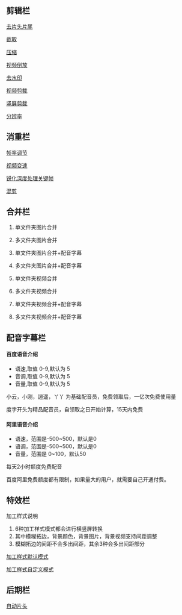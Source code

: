 
## 剪辑栏

[去片头片尾](https://www.bilibili.com/video/BV1QK4y1h7z2/)

[截取](https://www.bilibili.com/video/BV1Rp4y1r7Pw/)

[压缩](https://www.bilibili.com/video/BV1Wf4y1B72o/)

[视频倒放](https://www.bilibili.com/video/BV1ka411w7Hi/)

[去水印](https://www.bilibili.com/video/BV1cz4y1o7iE/)

[视频剪裁](https://www.bilibili.com/video/BV1u54y127Qn/)

[竖屏剪裁](https://www.bilibili.com/video/BV1FK411A7HX/)

[分辨率](https://www.bilibili.com/video/BV1Jv411k7G8/)

## 消重栏

[帧率调节](https://www.bilibili.com/video/BV15A411E7EG/)

[视频变速](https://www.bilibili.com/video/BV1ZT4y1c76Z/)

[锐化深度处理关键帧](https://www.bilibili.com/video/BV1cZ4y1L7Rc/)

[混剪](https://www.bilibili.com/video/BV1c541177zx/)

## 合并栏

1. 单文件夹图片合并
2. 多文件夹图片合并
3. 单文件夹图片合并+配音字幕
4. 多文件夹图片合并+配音字幕

5. 单文件夹视频合并
6. 多文件夹视频合并
7. 单文件夹视频合并+配音字幕
8. 多文件夹视频合并+配音字幕

## 配音字幕栏

#### 百度语音介绍

* 语速,取值 0-9,默认为 5
* 音调,取值 0-9,默认为 5
* 音量,取值 0-9,默认为 5

小云，小刚，逍遥，丫丫 为基础配音员，免费领取后，一亿次免费使用量

度字开头为精品配音员，自领取之日开始计算，15天内免费

#### 阿里语音介绍

* 语速，范围是-500~500，默认是0
* 语调，范围是-500~500，默认是0
* 音量，范围是 0~100，默认50

每天2小时额度免费配音

百度阿里免费额度都有限制，如果量大的用户，就需要自己开通付费。

## 特效栏

加工样式说明
1. 6种加工样式模式都会进行横竖屏转换
2. 其中模糊拓边，背景颜色，背景图片，背景视频支持间距调整
3. 模糊拓边的间距不会多出间距，其余3种会多出间距部分

[加工样式默认模式](https://www.bilibili.com/video/BV1eT4y1F7LU/)

[加工样式自定义模式](https://www.bilibili.com/video/BV1ez4y1o7rR/)

## 后期栏

[自动片头](https://www.bilibili.com/video/BV1X541157t5/)
